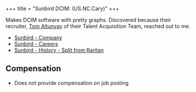+++
title = "Sunbird DCIM: (US.NC.Cary)"
+++

Makes DCIM software with pretty graphs.  Discovered because their recruiter, [Tom Altunyay](https://www.linkedin.com/in/tomaltunyay/) of their Talent Acquisition Team, reached out to me.

* [Sunbird - Company](https://sunbirddcim.com)
* [Sunbird - Careers](https://www.sunbirddcim.com/careers)
* [Sunbird - History - Split from Raritan](https://www.datacenterdynamics.com/en/news/sunbird-software-makes-dcim-debut-after-split-from-raritan/)

## Compensation

* Does not provide compensation on job posting


